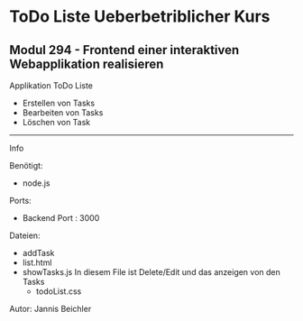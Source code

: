 # ToDo Liste Ueberbetriblicher Kurs
## Modul 294 - Frontend einer interaktiven Webapplikation realisieren

Applikation ToDo Liste

- Erstellen von Tasks
- Bearbeiten von Tasks
- Löschen von Task
___

Info

Benötigt:
- node.js

Ports:
- Backend Port : 3000

Dateien:

- addTask
- list.html
- showTasks.js 
  In diesem File ist Delete/Edit und das anzeigen von den Tasks
  - todoList.css


Autor: Jannis Beichler
